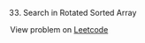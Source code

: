 33. Search in Rotated Sorted Array

View problem on [Leetcode](https://leetcode.com/problems/search-in-rotated-sorted-array/description/)